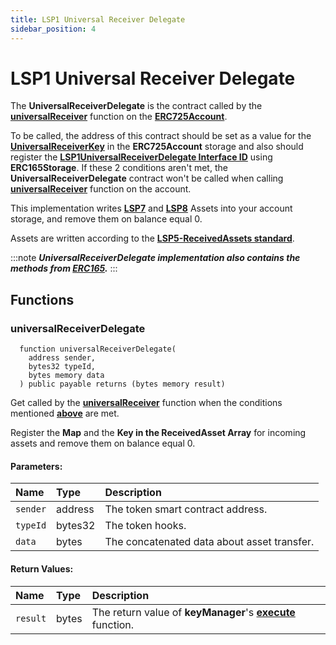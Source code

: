 ```yaml
---
title: LSP1 Universal Receiver Delegate
sidebar_position: 4
---
```


# LSP1 Universal Receiver Delegate

The **UniversalReceiverDelegate** is the contract called by the **[universalReceiver](./erc725-account.md#universalreceiver)** function on the **[ERC725Account](./erc725-account.md)**.

To be called, the address of this contract should be set as a value for the **[UniversalReceiverKey](https://github.com/lukso-network/LIPs/blob/main/LSPs/LSP-3-UniversalProfile-Metadata.md#implementation)** in the **ERC725Account** storage and also should register the **[LSP1UniversalReceiverDelegate Interface ID](./interface-ids.md)** using **ERC165Storage**. If these 2 conditions aren't met, the **UniversalReceiverDelegate** contract won't be called when calling **[universalReceiver](./erc725-account.md#universalreceiver)** function on the account.

This implementation writes **[LSP7](./identifiable-digital-asset.md)** and **[LSP8](./digital-asset.md)** Assets into your account storage, and remove them on balance equal 0.

Assets are written according to the **[LSP5-ReceivedAssets standard](https://github.com/lukso-network/LIPs/blob/main/LSPs/LSP-5-ReceivedAssets.md)**.

:::note
**_UniversalReceiverDelegate implementation also contains the methods from [ERC165](https://eips.ethereum.org/EIPS/eip-165)._**
:::

## Functions

### universalReceiverDelegate

```solidity
  function universalReceiverDelegate(
    address sender,
    bytes32 typeId,
    bytes memory data
  ) public payable returns (bytes memory result)
```

Get called by the **[universalReceiver](./erc725-account.md#universalreceiver)** function when the conditions mentioned **[above](#)** are met.

Register the **Map** and the **Key in the ReceivedAsset Array** for incoming assets and remove them on balance equal 0.

#### Parameters:

| Name     | Type    | Description                                 |
| :------- | :------ | :------------------------------------------ |
| `sender` | address | The token smart contract address.           |
| `typeId` | bytes32 | The token hooks.                            |
| `data`   | bytes   | The concatenated data about asset transfer. |

#### Return Values:

| Name     | Type  | Description                                                                            |
| :------- | :---- | :------------------------------------------------------------------------------------- |
| `result` | bytes | The return value of **keyManager**'s **[execute](./key-manager.md#execute)** function. |
